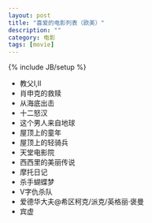 ```yaml
---
layout: post
title: "喜爱的电影列表（欧美）"
description: ""
category: 电影
tags: [movie]
---
```

{% include JB/setup %}

<ul class="inline">
<li>教父I,II</li>
<li>肖申克的救赎</li>
<li>从海底出击</li>
<li>十二怒汉</li>
<li>这个男人来自地球</li>
<li>屋顶上的童年</li>
<li>屋顶上的轻骑兵</li>
<li>天堂电影院</li>
<li>西西里的美丽传说</li>
<li>摩托日记</li>
<li>杀手蝴蝶梦</li>
<li>V字仇杀队</li>
<li>爱德华大夫@希区柯克/派克/英格丽·褒曼</li>
<li>宾虚</li>

</ul>
